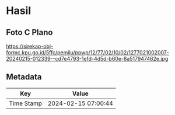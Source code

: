 # Hasil

## Foto C Plano

https://sirekap-obj-formc.kpu.go.id/5ffc/pemilu/ppwp/12/77/02/10/02/1277021002007-20240215-012339--cd7e4793-1efd-4d5d-b60e-8a517947462e.jpg


## Metadata

| Key        | Value               |
| ---------- | ------------------- |
| Time Stamp | 2024-02-15 07:00:44 |



